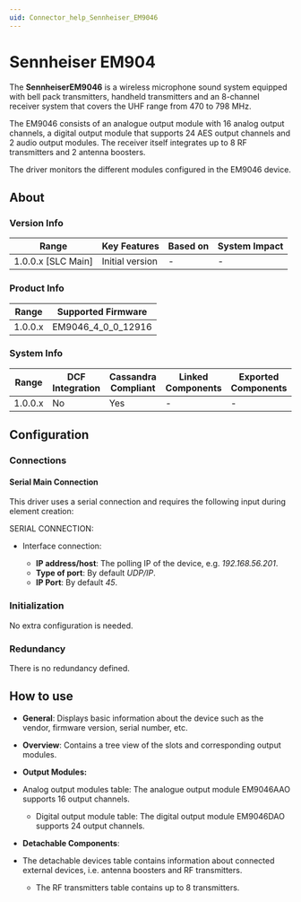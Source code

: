 ```yaml
---
uid: Connector_help_Sennheiser_EM9046
---
```


# Sennheiser EM904

The **SennheiserEM9046** is a wireless microphone sound system equipped with bell pack transmitters, handheld transmitters and an 8-channel receiver system that covers the UHF range from 470 to 798 MHz.

The EM9046 consists of an analogue output module with 16 analog output channels, a digital output module that supports 24 AES output channels and 2 audio output modules. The receiver itself integrates up to 8 RF transmitters and 2 antenna boosters.

The driver monitors the different modules configured in the EM9046 device.

## About

### Version Info

| **Range**            | **Key Features** | **Based on** | **System Impact** |
|----------------------|------------------|--------------|-------------------|
| 1.0.0.x \[SLC Main\] | Initial version  | \-           | \-                |

### Product Info

| **Range** | **Supported Firmware** |
|-----------|------------------------|
| 1.0.0.x   | EM9046_4_0_0_12916     |

### System Info

| **Range** | **DCF Integration** | **Cassandra Compliant** | **Linked Components** | **Exported Components** |
|-----------|---------------------|-------------------------|-----------------------|-------------------------|
| 1.0.0.x   | No                  | Yes                     | \-                    | \-                      |

## Configuration

### Connections

#### Serial Main Connection

This driver uses a serial connection and requires the following input during element creation:

SERIAL CONNECTION:

- Interface connection:

  - **IP address/host**: The polling IP of the device, e.g. *192.168.56.201*.
  - **Type of port**: By default *UDP/IP*.
  - **IP Port**: By default *45*.

### Initialization

No extra configuration is needed.

### Redundancy

There is no redundancy defined.

## How to use

- **General**: Displays basic information about the device such as the vendor, firmware version, serial number, etc.

- **Overview**: Contains a tree view of the slots and corresponding output modules.

- **Output Modules:**

- Analog output modules table: The analogue output module EM9046AAO supports 16 output channels.
  - Digital output module table: The digital output module EM9046DAO supports 24 output channels.

- **Detachable Components**:

- The detachable devices table contains information about connected external devices, i.e. antenna boosters and RF transmitters.
  - The RF transmitters table contains up to 8 transmitters.

